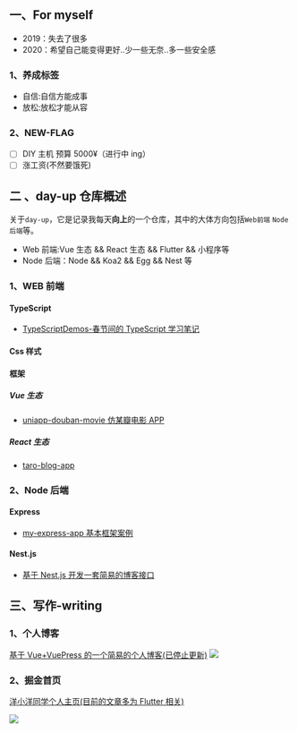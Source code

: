 ## 一、For myself

- 2019：失去了很多
- 2020：希望自己能变得更好..少一些无奈..多一些安全感

### 1、养成标签

- 自信:自信方能成事
- 放松:放松才能从容

### 2、NEW-FLAG

- [ ] DIY 主机 预算 5000¥（进行中 ing）
- [ ] 涨工资(不然要饿死)

## 二 、day-up 仓库概述

关于`day-up`，它是记录我每天**向上**的一个仓库，其中的大体方向包括`Web前端` `Node后端`等。

- Web 前端:Vue 生态 && React 生态 && Flutter && 小程序等
- Node 后端：Node && Koa2 && Egg && Nest 等

### 1、WEB 前端

#### TypeScript

- [TypeScriptDemos-春节间的 TypeScript 学习笔记](https://github.com/yayxs/day-up/tree/master/TypeScriptDemos)

#### Css 样式

#### 框架

##### Vue 生态

- [uniapp-douban-movie 仿某瓣电影 APP](https://github.com/yayxs/day-up/tree/master/uniapp-douban-movie)

##### React 生态

- [taro-blog-app ](https://github.com/yayxs/day-up/tree/master/taro-blog-app)

### 2、Node 后端

#### Express

- [my-express-app 基本框架案例]()

#### Nest.js

- [基于 Nest.js 开发一套简易的博客接口](https://github.com/yayxs/yayxs-keep-up/tree/master/nest-blog-api)

## 三、写作-writing

### 1、个人博客

[基于 Vue+VuePress 的一个简易的个人博客(已停止更新)](https://yayxs.github.io/)
![](https://cdn.jsdelivr.net/gh/yayxs/Pics@master/uPic/3Y4jc2.png)

### 2、掘金首页

[洋小洋同学个人主页(目前的文章多为 Flutter 相关)](https://juejin.im/user/5cf00b7c6fb9a07eba2c226f/posts)

![](https://cdn.jsdelivr.net/gh/yayxs/Pics@master/uPic/BEKV6c.png)
